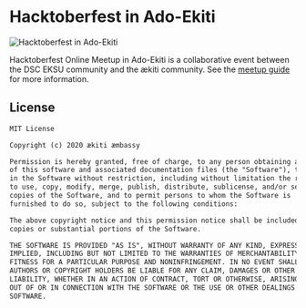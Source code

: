 # Hacktoberfest in Ado-Ekiti
![Hacktoberfest in Ado-Ekiti](https://s3.amazonaws.com/organizer.mlh.io/3zbGnD7NrxwWkc3n36jw4HBJ?response-content-disposition=inline%3B%20filename%3D%22hfa%201600x840.jpg%22%3B%20filename%2A%3DUTF-8%27%27hfa%25201600x840.jpg&response-content-type=image%2Fjpeg&X-Amz-Algorithm=AWS4-HMAC-SHA256&X-Amz-Credential=AKIAJFCF2ZS25I2RWYBQ%2F20200930%2Fus-east-1%2Fs3%2Faws4_request&X-Amz-Date=20200930T232141Z&X-Amz-Expires=300&X-Amz-SignedHeaders=host&X-Amz-Signature=ae3f7f7e72fa2aabfe13350b013841bb967701333632d9cbb5fba536d932a6cd)

Hacktoberfest Online Meetup in Ado-Ekiti is a collaborative event between the DSC EKSU community and the ækiti community. See the [meetup guide](https://aekiti.github.io/hacktoberfest2020) for more information.

## License
```md
MIT License

Copyright (c) 2020 ækiti æmbassy

Permission is hereby granted, free of charge, to any person obtaining a copy
of this software and associated documentation files (the "Software"), to deal
in the Software without restriction, including without limitation the rights
to use, copy, modify, merge, publish, distribute, sublicense, and/or sell
copies of the Software, and to permit persons to whom the Software is
furnished to do so, subject to the following conditions:

The above copyright notice and this permission notice shall be included in all
copies or substantial portions of the Software.

THE SOFTWARE IS PROVIDED "AS IS", WITHOUT WARRANTY OF ANY KIND, EXPRESS OR
IMPLIED, INCLUDING BUT NOT LIMITED TO THE WARRANTIES OF MERCHANTABILITY,
FITNESS FOR A PARTICULAR PURPOSE AND NONINFRINGEMENT. IN NO EVENT SHALL THE
AUTHORS OR COPYRIGHT HOLDERS BE LIABLE FOR ANY CLAIM, DAMAGES OR OTHER
LIABILITY, WHETHER IN AN ACTION OF CONTRACT, TORT OR OTHERWISE, ARISING FROM,
OUT OF OR IN CONNECTION WITH THE SOFTWARE OR THE USE OR OTHER DEALINGS IN THE
SOFTWARE.
```
